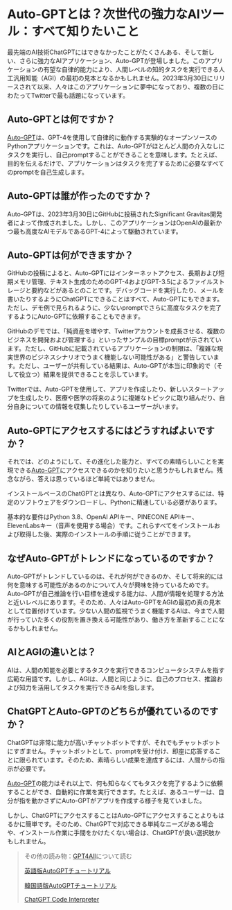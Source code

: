 # Auto-GPTとは？次世代の強力なAIツール：すべて知りたいこと

最先端のAI技術ChatGPTにはできなかったことがたくさんある、そして新しい、さらに強力なAIアプリケーション、Auto-GPTが登場しました。このアプリケーションの有望な自律的能力により、人間レベルの知的タスクを実行できる人工汎用知能（AGI）の最初の見本となるかもしれません。2023年3月30日にリリースされて以来、人々はこのアプリケーションに夢中になっており、複数の日にわたってTwitterで最も話題になっています。

## Auto-GPTとは何ですか？

[Auto-GPT](https://docs.kanaries.net/ja/articles/auto-gpt-install)は、GPT-4を使用して自律的に動作する実験的なオープンソースのPythonアプリケーションです。これは、Auto-GPTがほとんど人間の介入なしにタスクを実行し、自己promptすることができることを意味します。たとえば、目的を伝えるだけで、アプリケーションはタスクを完了するために必要なすべてのpromptを自己生成します。

## Auto-GPTは誰が作ったのですか？

Auto-GPTは、2023年3月30日にGitHubに投稿されたSignificant Gravitas開発者によって作成されました。しかし、このアプリケーションはOpenAIの最新かつ最も高度なAIモデルであるGPT-4によって駆動されています。

## Auto-GPTは何ができますか？

GitHubの投稿によると、Auto-GPTにはインターネットアクセス、長期および短期メモリ管理、テキスト生成のためのGPT-4およびGPT-3.5によるファイルストレージと要約などがあるとのことです。デバッグコードを実行したり、メールを書いたりするようにChatGPTにできることはすべて、Auto-GPTにもできます。ただし、デモ例で見られるように、少ないpromptでさらに高度なタスクを完了するようにAuto-GPTに依頼することもできます。

GitHubのデモでは、「純資産を増やす、Twitterアカウントを成長させる、複数のビジネスを開発および管理する」といったサンプルの目標promptが示されています。ただし、GitHubに記載されているアプリケーションの制限は、「複雑な現実世界のビジネスシナリオでうまく機能しない可能性がある」と警告しています。ただし、ユーザーが共有している結果は、Auto-GPTが本当に印象的で（そして役立つ）結果を提供できることを示しています。

Twitterでは、Auto-GPTを使用して、アプリを作成したり、新しいスタートアップを生成したり、医療や医学の将来のように複雑なトピックに取り組んだり、自分自身についての情報を収集したりしているユーザーがいます。

## Auto-GPTにアクセスするにはどうすればよいですか？

それでは、どのようにして、その進化した能力と、すべての素晴らしいことを実現できる[Auto-GPT](https://docs.kanaries.net/ja/articles/autogpt-4)にアクセスできるのかを知りたいと思うかもしれません。残念ながら、答えは思っているほど単純ではありません。

インストールベースのChatGPTとは異なり、Auto-GPTにアクセスするには、特定のソフトウェアをダウンロードし、Pythonに精通している必要があります。

基本的な要件はPython 3.8、OpenAI APIキー、PINECONE APIキー、ElevenLabsキー（音声を使用する場合）です。これらすべてをインストールおよび取得した後、実際のインストールの手順に従うことができます。

## なぜAuto-GPTがトレンドになっているのですか？

Auto-GPTがトレンドしているのは、それが何ができるのか、そして将来的には何を意味する可能性があるのかについて人々が興味を持っているためです。Auto-GPTが自己推論を行い目標を達成する能力は、人間が情報を処理する方法と近いレベルにあります。そのため、人々はAuto-GPTをAGIの最初の真の見本として位置付けています。少ない人間の監視でうまく機能するAIは、今まで人間が行っていた多くの役割を置き換える可能性があり、働き方を革新することになるかもしれません。

## AIとAGIの違いとは？

AIは、人間の知能を必要とするタスクを実行できるコンピュータシステムを指す広範な用語です。しかし、AGIは、人間と同じように、自己のプロセス、推論および知力を活用してタスクを実行できるAIを指します。

## ChatGPTとAuto-GPTのどちらが優れているのですか？

ChatGPTは非常に能力が高いチャットボットですが、それでもチャットボットにすぎません。チャットボットとして、promptを受け付け、即座に応答することに限られています。そのため、素晴らしい成果を達成するには、人間からの指示が必要です。

[Auto-GPT](https://docs.kanaries.net/ja/articles/gpt4all)の能力はそれ以上で、何も知らなくてもタスクを完了するように依頼することができ、自動的に作業を実行できます。たとえば、あるユーザーは、自分が指を動かさずにAuto-GPTがアプリを作成する様子を見ていました。

しかし、ChatGPTにアクセスすることはAuto-GPTにアクセスすることよりもはるかに簡単です。そのため、ChatGPTで対応できる単純なニーズがある場合や、インストール作業に手間をかけたくない場合は、ChatGPTが良い選択肢かもしれません。

>その他の読み物：[GPT4All](https://docs.kanaries.net/articles/gpt4all)について読む
>
>[英語版AutoGPTチュートリアル](https://lauragoodwin2.github.io/auto-gpt)
>
>[韓国語版AutoGPTチュートリアル](https://lauragoodwin2.github.io/auto-gpt-ko)
>
> [ChatGPT Code Interpreter](https://docs.kanaries.net/ja/articles/chatgpt-code-interpreter)
